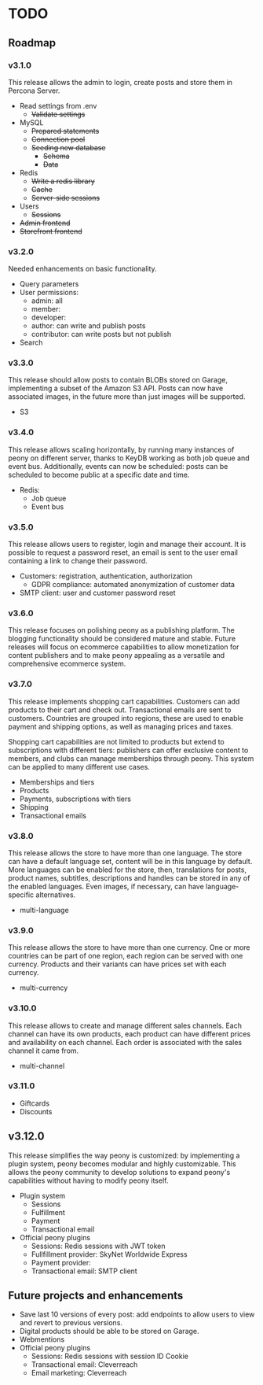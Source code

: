 # TODO

## Roadmap

### v3.1.0

This release allows the admin to login, create posts and store them in Percona Server.

- Read settings from .env
  - ~~Validate settings~~ <!-- Always panic right away on startup, never on runtime -->
- MySQL
  - ~~Prepared statements~~
  <!-- 
  https://github.com/vlang/v/issues/17957
  https://github.com/vlang/v/issues/18059
  -->
  - ~~Connection pool~~ <!-- https://github.com/vlang/v/pull/18010 -->
  - ~~Seeding new database~~
    - ~~Schema~~
    - ~~Data~~ <!-- countries, currencies, locale, default store, default user -->
- Redis
  - ~~Write a redis library~~ <!-- https://github.com/Coachonko/redis -->
  - ~~Cache~~ <!-- https://github.com/Coachonko/cache -->
  - ~~Server-side sessions~~ <!-- https://github.com/Coachonko/sessions -->
- Users
  - ~~Sessions~~
- ~~Admin frontend~~ <!-- https://github.com/Coachonko/peony_admin -->
- ~~Storefront frontend~~ <!-- https://github.com/Coachonko/coachonko_storefront -->

### v3.2.0

Needed enhancements on basic functionality.

- Query parameters
- User permissions:
  - admin: all
  - member:
  - developer:
  - author: can write and publish posts
  - contributor: can write posts but not publish
- Search

### v3.3.0

This release should allow posts to contain BLOBs stored on Garage, implementing a subset of the Amazon 
S3 API. Posts can now have associated images, in the future more than just images will be supported.

- S3

### v3.4.0

This release allows scaling horizontally, by running many instances of peony on different server, thanks 
to KeyDB working as both job queue and event bus. Additionally, events can now be scheduled: posts can 
be scheduled to become public at a specific date and time.

- Redis:
  - Job queue
  - Event bus

### v3.5.0

This release allows users to register, login and manage their account. It is possible to request a password 
reset, an email is sent to the user email containing a link to change their password.

- Customers: registration, authentication, authorization
  - GDPR compliance: automated anonymization of customer data
- SMTP client: user and customer password reset <!-- email are generated with vweb templates -->

### v3.6.0

This release focuses on polishing peony as a publishing platform. The blogging functionality should 
be considered mature and stable. Future releases will focus on ecommerce capabilities to allow monetization 
for content publishers and to make peony appealing as a versatile and comprehensive ecommerce system.

### v3.7.0

This release implements shopping cart capabilities. Customers can add products to their cart and check 
out. Transactional emails are sent to customers. Countries are grouped into regions, these are used 
to enable payment and shipping options, as well as managing prices and taxes. 

Shopping cart capabilities are not limited to products but extend to subscriptions with different tiers: 
publishers can offer exclusive content to members, and clubs can manage memberships through peony. This 
system can be applied to many different use cases.

- Memberships and tiers
- Products
- Payments, subscriptions with tiers <!-- TODO consider Stripe, PayPal, Mollie   -->
- Shipping <!-- SkyNet -->
- Transactional emails <!-- using the previously-implemented SMTP client -->

### v3.8.0

This release allows the store to have more than one language. The store can have a default language 
set, content will be in this language by default. More languages can be enabled for the store, then, 
translations for posts, product names, subtitles, descriptions and handles can be stored in any of the 
enabled languages. Even images, if necessary, can have language-specific alternatives.

- multi-language

### v3.9.0

This release allows the store to have more than one currency. One or more countries can be part of one 
region, each region can be served with one currency. Products and their variants can have prices set 
with each currency.

- multi-currency

### v3.10.0

This release allows to create and manage different sales channels. Each channel can have its own products, 
each product can have different prices and availability on each channel. Each order is associated with 
the sales channel it came from.

- multi-channel

### v3.11.0

- Giftcards
- Discounts

## v3.12.0

This release simplifies the way peony is customized: by implementing a plugin system, peony becomes 
modular and highly customizable. This allows the peony community to develop solutions to expand peony's 
capabilities without having to modify peony itself.

- Plugin system
  - Sessions
  - Fulfillment
  - Payment
  - Transactional email
- Official peony plugins <!-- Refactor -->
  - Sessions: Redis sessions with JWT token
  - Fullfillment provider: SkyNet Worldwide Express
  - Payment provider: <!-- TBD -->
  - Transactional email: SMTP client

## Future projects and enhancements

- Save last 10 versions of every post: add endpoints to allow users to view and revert to previous versions.
- Digital products should be able to be stored on Garage.
- Webmentions
- Official peony plugins
  - Sessions: Redis sessions with session ID Cookie
  - Transactional email: Cleverreach
  - Email marketing: Cleverreach
